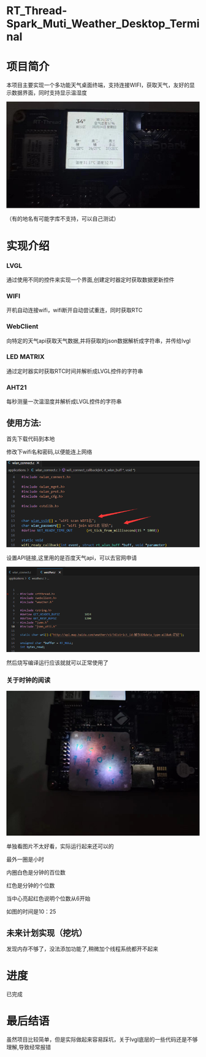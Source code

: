 # RT_Thread-Spark_Muti_Weather_Desktop_Terminal



# 项目简介

本项目主要实现一个多功能天气桌面终端，支持连接WIFI，获取天气，友好的显示数据界面，同时支持显示温湿度

![image-20240804104733491](README.assets/image-20240804104733491.png)

（有的地名有可能字库不支持，可以自己测试）

# 实现介绍

### LVGL

通过使用不同的控件来实现一个界面,创建定时器定时获取数据更新控件

### WIFI

开机自动连接wifi，wifi断开自动尝试重连，同时获取RTC

### WebClient

向特定的天气api获取天气数据,并将获取的json数据解析成字符串，并传给lvgl

### LED MATRIX

通过定时器实时获取RTC时间并解析成LVGL控件的字符串

### AHT21

每秒测量一次温湿度并解析成LVGL控件的字符串

## 使用方法:

首先下载代码到本地

修改下wifi名和密码,以便能连上网络

![image-20240804102713528](README.assets/image-20240804102713528.png)

设置API链接,这里用的是百度天气api，可以去官网申请

![image-20240804102800067](README.assets/image-20240804102800067.png)

然后烧写编译运行应该就就可以正常使用了



### 关于时钟的阅读

![image-20240804104411441](README.assets/image-20240804104411441.png)

单独看图片不太好看，实际运行起来还可以的

最外一圈是小时

内圈白色是分钟的百位数

红色是分钟的个位数

当中心亮起红色说明个位数从6开始

如图的时间是10：25

## 未来计划实现（挖坑）

发现内存不够了，没法添加功能了,稍微加个线程系统都开不起来

# 进度

已完成

# 最后结语

虽然项目比较简单，但是实际做起来容易踩坑，关于lvgl底层的一些代码还是不够理解,导致经常报错
